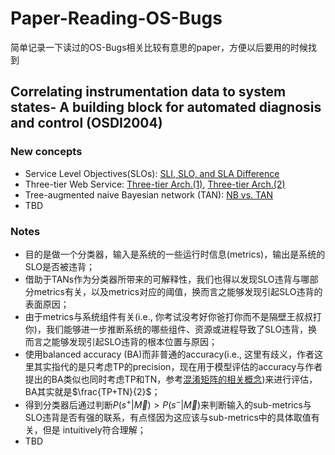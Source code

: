# Paper-Reading-OS-Bugs
 简单记录一下读过的OS-Bugs相关比较有意思的paper，方便以后要用的时候找到

## Correlating instrumentation data to system states- A building block for automated diagnosis and control (OSDI2004)
### New concepts
- Service Level Objectives(SLOs): [SLI, SLO, and SLA Difference](https://ikala.cloud/understanding-sli-slo-sla-in-sre/)
- Three-tier Web Service: [Three-tier Arch.(1)](https://www.ibm.com/hk-en/cloud/learn/three-tier-architecture), [Three-tier Arch.(2)](https://www.techtarget.com/searchsoftwarequality/definition/3-tier-application)
- Tree-augmented naive Bayesian network (TAN): [NB vs. TAN](https://gmis.jiqizhixin.com/graph/technologies/f743c6ed-68c5-4cc1-963f-c66413733e6e)
- TBD


### Notes
- 目的是做一个分类器，输入是系统的一些运行时信息(metrics)，输出是系统的SLO是否被违背；
- 借助于TANs作为分类器所带来的可解释性，我们也得以发现SLO违背与哪部分metrics有关，以及metrics对应的阈值，换而言之能够发现引起SLO违背的表面原因；
- 由于metrics与系统组件有关(i.e., 你考试没考好你爸打你而不是隔壁王叔叔打你)，我们能够进一步推断系统的哪些组件、资源或进程导致了SLO违背，换而言之能够发现引起SLO违背的根本位置与原因；
- 使用balanced accuracy (BA)而非普通的accuracy(i.e., 这里有歧义，作者这里其实指代的是只考虑TP的precision，现在用于模型评估的accuracy与作者提出的BA类似也同时考虑TP和TN，参考[混淆矩阵的相关概念](https://blog.csdn.net/qq_38436431/article/details/120538673))来进行评估，BA其实就是$\frac{TP+TN}{2}$；
- 得到分类器后通过判断$P(s^+|\vec{M})>P(s^-|\vec{M})$来判断输入的sub-metrics与SLO违背是否有强的联系，有点怪因为这应该与sub-metrics中的具体取值有关，但是 intuitively符合理解；
- TBD